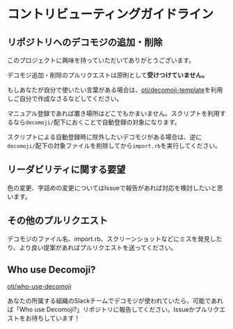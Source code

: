# コントリビューティングガイドライン

## リポジトリへのデコモジの追加・削除

このプロジェクトに興味を持っていただいてありがとうございます。

デコモジ追加・削除のプルリクエストは原則として**受けつけていません。**

もしあなたが自分で使いたい言葉がある場合は、[oti/decomoji-template](https://github.com/oti/decomoji-template)を利用しご自分で作成なさるなどしてください。

マニュアル登録であれば置き場所はどこでもかまいません。スクリプトを利用するなら`decomoji/`配下におくことで自動登録の対象になります。

スクリプトによる自動登録時に除外したいデコモジがある場合は、逆に`decomoji/`配下の対象ファイルを削除してから`import.rb`を実行してください。

## リーダビリティに関する要望

色の変更、字詰めの変更についてはIssueで報告があれば対応を検討したいと思います。

## その他のプルリクエスト

デコモジのファイル名、import.rb、スクリーンショットなどにミスを発見したり、より良い提案があればプルリクエストを送ってください。

## Who use Decomoji?

[oti/who-use-decomoji](https://github.com/oti/who-use-decomoji)

あなたの所属する組織のSlackチームでデコモジが使われていたら、可能であれば「Who use Decomoji?」リポジトリに報告してください。Issueかプルリクエストをお待ちしています！